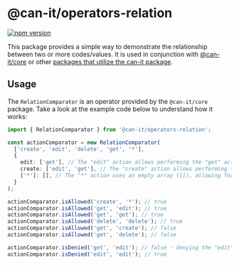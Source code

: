 # @can-it/operators-relation

[![npm version](https://img.shields.io/npm/v/@can-it/operators-relation.svg?style=flat-square)](https://www.npmjs.org/package/@can-it/operators-relation)

This package provides a simple way to demonstrate the relationship between two or more codes/values. It is used in conjunction with [@can-it/core](https://www.npmjs.com/package/@can-it/core) or other [packages that utilize the can-it package](https://www.npmjs.com/search?q=keywords%3Acan-it-utilization).

## Usage

The `RelationComparator` is an operator provided by the `@can-it/core` package. Take a look at the example code below to understand how it works:

```typescript
import { RelationComparator } from '@can-it/operators-relation';

const actionComparator = new RelationComparator(
  ['create', 'edit', 'delete', 'get', '*'],
  {
    edit: ['get'], // The "edit" action allows performing the "get" action.
    create: ['edit', 'get'], // The "create" action allows performing the "edit" and "get" actions.
    ['*']: [], // The "*" action uses an empty array ([]), allowing for performing all other actions.
  }
);

actionComparator.isAllowed('create', '*'); // true
actionComparator.isAllowed('get', 'edit'); // true
actionComparator.isAllowed('get', 'get'); // true
actionComparator.isAllowed('delete', 'delete'); // true
actionComparator.isAllowed('get', 'create'); // false
actionComparator.isAllowed('get', 'delete'); // false

actionComparator.isDenied('get', 'edit'); // false - denying the "edit" action does not necessarily mean denying the "view" action.
actionComparator.isDenied('edit', 'edit'); // true
```
